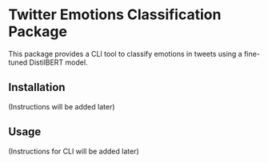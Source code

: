 # Twitter Emotions Classification Package

This package provides a CLI tool to classify emotions in tweets using a fine-tuned DistilBERT model.

## Installation
(Instructions will be added later)

## Usage
(Instructions for CLI will be added later)

